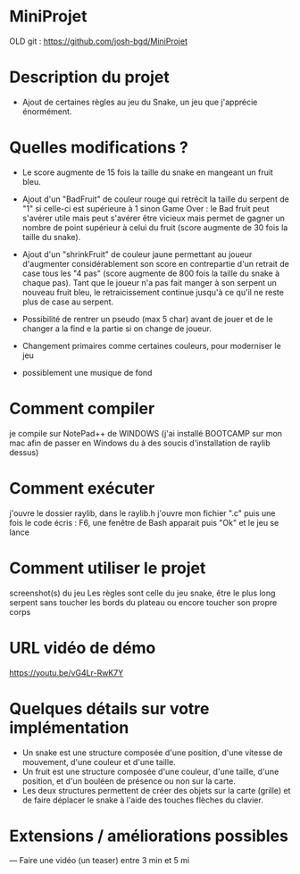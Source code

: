 # MiniProjet

OLD git : https://github.com/josh-bgd/MiniProjet

# Description du projet
- Ajout de certaines règles au jeu du Snake, un jeu que j'apprécie énormément.
# Quelles modifications ?
- Le score augmente de 15 fois la taille du snake en mangeant un fruit bleu.
- Ajout d'un "BadFruit" de couleur rouge qui retrécit la taille du serpent de "1" si celle-ci est supérieure à 1 sinon Game Over : le Bad fruit peut s'avérer utile mais peut s'avérer être vicieux mais permet de gagner un nombre de point supérieur à celui du fruit (score augmente de 30 fois la taille du snake). 
- Ajout d'un "shrinkFruit" de couleur jaune permettant au joueur d'augmenter considérablement son score en contrepartie d'un retrait de case tous les "4 pas" (score augmente de 800 fois la taille du snake à chaque pas). Tant que le joueur n'a pas fait manger à son serpent un nouveau fruit bleu, le retraicissement continue jusqu'à ce qu'il ne reste plus de case au serpent. 
- Possibilité de rentrer un pseudo (max 5 char) avant de jouer et de le changer a la find e la partie si on change de joueur.

- Changement primaires comme certaines couleurs, pour moderniser le jeu
- possiblement une musique de fond
# Comment compiler
je compile sur NotePad++ de WINDOWS (j'ai installé BOOTCAMP sur mon mac afin de passer en Windows du à des soucis d'installation de raylib dessus)
# Comment exécuter
j'ouvre le dossier raylib, dans le raylib.h j'ouvre mon fichier ".c" puis une fois le code écris : F6, une fenêtre de Bash apparait puis "Ok" et le jeu se lance 
# Comment utiliser le projet
screenshot(s) du jeu
Les règles sont celle du jeu snake, être le plus long serpent sans toucher les bords du plateau ou encore toucher son propre corps
# URL vidéo de démo
https://youtu.be/vG4Lr-RwK7Y
# Quelques détails sur votre implémentation
 - Un snake est une structure composée d'une position, d'une vitesse de mouvement, d'une couleur et d'une taille.
 - Un fruit est une structure composée d'une couleur, d'une taille, d'une position, et d'un bouléen de présence ou non sur la carte.
 - Les deux structures permettent de créer des objets sur la carte (grille) et de faire déplacer le snake à l'aide des touches flèches du clavier.
# Extensions / améliorations possibles
— Faire une vidéo (un teaser) entre 3 min et 5 mi
